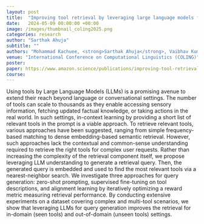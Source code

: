 ```yaml
---
layout: post
title:  "Improving tool retrieval by leveraging large language models for query generation"
date:   2024-05-09 00:00:00 +00:00
image: /images/thumbnail_coling2025.png
categories: research
author: "Sarthak Ahuja"
subtitle: ""
authors: "Mohammad Kachuee, <strong>Sarthak Ahuja</strong>, Vaibhav Kumar, Puyang Xu, Derek Liu"
venue: "International Conference on Computational Linguistics (COLING)"
poster: 
paper: https://www.amazon.science/publications/improving-tool-retrieval-by-leveraging-large-language-models-for-query-generation
course: 
---
```

Using tools by Large Language Models (LLMs) is a promising avenue to extend their reach beyond language or conversational settings. The number of tools can scale to thousands as they enable accessing sensory information, fetching updated factual knowledge, or taking actions in the real world. In such settings, in-context learning by providing a short list of relevant tools in the prompt is a viable approach. To retrieve relevant tools, various approaches have been suggested, ranging from simple frequency-based matching to dense embedding-based semantic retrieval. However, such approaches lack the contextual and common-sense understanding required to retrieve the right tools for complex user requests. Rather than increasing the complexity of the retrieval component itself, we propose leveraging LLM understanding to generate a retrieval query. Then, the generated query is embedded and used to find the most relevant tools via a nearest-neighbor search. We investigate three approaches for query generation: zero-shot prompting, supervised fine-tuning on tool descriptions, and alignment learning by iteratively optimizing a reward metric measuring retrieval performance. By conducting extensive experiments on a dataset covering complex and multi-tool scenarios, we show that leveraging LLMs for query generation improves the retrieval for in-domain (seen tools) and out-of-domain (unseen tools) settings.
